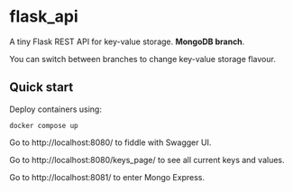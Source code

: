 # flask_api

A tiny Flask REST API for key-value storage. **MongoDB branch**.

You can switch between branches to change key-value storage flavour.

## Quick start

Deploy containers using:

```shell
docker compose up
```

Go to http://localhost:8080/ to fiddle with Swagger UI.

Go to http://localhost:8080/keys_page/ to see all current keys and values.

Go to http://localhost:8081/ to enter Mongo Express.